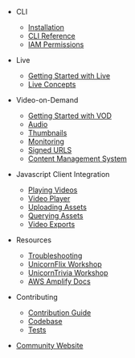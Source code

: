 <!-- docs/_sidebar.md -->

- CLI

  - [Installation](CLI/Installation.md)
  - [CLI Reference](CLI/CLI-Reference.md)
  - [IAM Permissions](CLI/IAM-Permissions.md)

- Live

  - [Getting Started with Live](Live/Getting-Started-with-Live.md)
  - [Live Concepts](Live/Live-Concepts.md)

- Video-on-Demand

  - [Getting Started with VOD](VOD/Getting-Started-with-VOD.md)
  - [Audio](VOD/audio.md)
  - [Thumbnails](VOD/thumbs.md)
  - [Monitoring](VOD/Monitoring.md)
  - [Signed URLS](VOD/SignedURLS.md)
  - [Content Management System](VOD/CMS.md)

- Javascript Client Integration

  - [Playing Videos](js-client-integration/Play-Assets.md)
  - [Video Player](js-client-integration/Video-Player.md)
  - [Uploading Assets](js-client-integration/Uploading-Assets.md)
  - [Querying Assets](js-client-integration/Querying-Assets.md)
  - [Video Exports](js-client-integration/Application-Config.md)

- Resources

  - [Troubleshooting](ressources/Troubleshooting.md)
  - [UnicornFlix Workshop](https://github.com/awslabs/unicornflix)
  - [UnicornTrivia Workshop](https://github.com/awslabs/aws-amplify-unicorntrivia-workshop)
  - [AWS Amplify Docs](https://docs.amplify.aws/)

- Contributing

  - [Contribution Guide](contributing/Contributions.md)
  - [Codebase](contributing/Project-Navigation.md)
  - [Tests](contributing/Tests.md)

- [Community Website](https://amplify-video-community.trackit.io)